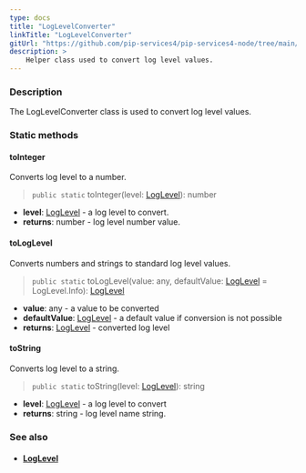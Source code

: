 ```yaml
---
type: docs
title: "LogLevelConverter"
linkTitle: "LogLevelConverter"
gitUrl: "https://github.com/pip-services4/pip-services4-node/tree/main/pip-services4-observability-node"
description: >
    Helper class used to convert log level values.
---
```


### Description

The LogLevelConverter class is used to convert log level values.

### Static methods

#### toInteger
Converts log level to a number.

> `public static` toInteger(level: [LogLevel](../log_level)): number

- **level**: [LogLevel](../log_level) - a log level to convert.
- **returns**: number - log level number value.


#### toLogLevel
Converts numbers and strings to standard log level values.

> `public static` toLogLevel(value: any, defaultValue: [LogLevel](../log_level) = LogLevel.Info): [LogLevel](../log_level)

- **value**: any - a value to be converted
- **defaultValue**: [LogLevel](../log_level) - a default value if conversion is not possible
- **returns**: [LogLevel](../log_level) - converted log level


#### toString
Converts log level to a string.

> `public static` toString(level: [LogLevel](../log_level)): string

- **level**: [LogLevel](../log_level) - a log level to convert
- **returns**: string - log level name string.



### See also
- #### [LogLevel](../log_level)
